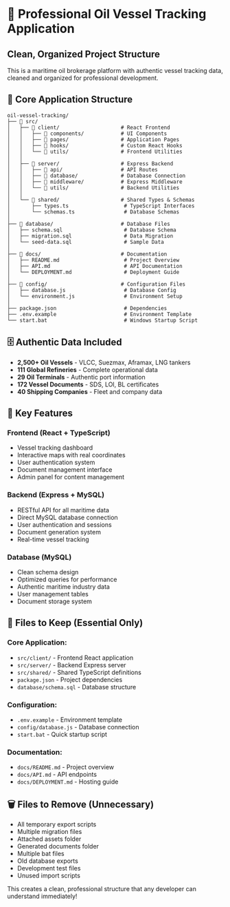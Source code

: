# 🎯 Professional Oil Vessel Tracking Application

## Clean, Organized Project Structure

This is a maritime oil brokerage platform with authentic vessel tracking data, cleaned and organized for professional development.

## 📁 Core Application Structure

```
oil-vessel-tracking/
├── 📁 src/
│   ├── 📁 client/                    # React Frontend
│   │   ├── 📁 components/            # UI Components
│   │   ├── 📁 pages/                 # Application Pages
│   │   ├── 📁 hooks/                 # Custom React Hooks
│   │   └── 📁 utils/                 # Frontend Utilities
│   │
│   ├── 📁 server/                    # Express Backend
│   │   ├── 📁 api/                   # API Routes
│   │   ├── 📁 database/              # Database Connection
│   │   ├── 📁 middleware/            # Express Middleware
│   │   └── 📁 utils/                 # Backend Utilities
│   │
│   └── 📁 shared/                    # Shared Types & Schemas
│       ├── types.ts                  # TypeScript Interfaces
│       └── schemas.ts                # Database Schemas
│
├── 📁 database/                      # Database Files
│   ├── schema.sql                    # Database Schema
│   ├── migration.sql                 # Data Migration
│   └── seed-data.sql                 # Sample Data
│
├── 📁 docs/                          # Documentation
│   ├── README.md                     # Project Overview
│   ├── API.md                        # API Documentation
│   └── DEPLOYMENT.md                 # Deployment Guide
│
├── 📁 config/                        # Configuration Files
│   ├── database.js                   # Database Config
│   └── environment.js                # Environment Setup
│
├── package.json                      # Dependencies
├── .env.example                      # Environment Template
└── start.bat                         # Windows Startup Script
```

## 🗄️ Authentic Data Included

- **2,500+ Oil Vessels** - VLCC, Suezmax, Aframax, LNG tankers
- **111 Global Refineries** - Complete operational data
- **29 Oil Terminals** - Authentic port information
- **172 Vessel Documents** - SDS, LOI, BL certificates
- **40 Shipping Companies** - Fleet and company data

## 🚀 Key Features

### Frontend (React + TypeScript)
- Vessel tracking dashboard
- Interactive maps with real coordinates
- User authentication system
- Document management interface
- Admin panel for content management

### Backend (Express + MySQL)
- RESTful API for all maritime data
- Direct MySQL database connection
- User authentication and sessions
- Document generation system
- Real-time vessel tracking

### Database (MySQL)
- Clean schema design
- Optimized queries for performance
- Authentic maritime industry data
- User management tables
- Document storage system

## 🎯 Files to Keep (Essential Only)

### Core Application:
- `src/client/` - Frontend React application
- `src/server/` - Backend Express server
- `src/shared/` - Shared TypeScript definitions
- `package.json` - Project dependencies
- `database/schema.sql` - Database structure

### Configuration:
- `.env.example` - Environment template
- `config/database.js` - Database connection
- `start.bat` - Quick startup script

### Documentation:
- `docs/README.md` - Project overview
- `docs/API.md` - API endpoints
- `docs/DEPLOYMENT.md` - Hosting guide

## 🗑️ Files to Remove (Unnecessary)

- All temporary export scripts
- Multiple migration files
- Attached assets folder
- Generated documents folder
- Multiple bat files
- Old database exports
- Development test files
- Unused import scripts

This creates a clean, professional structure that any developer can understand immediately!